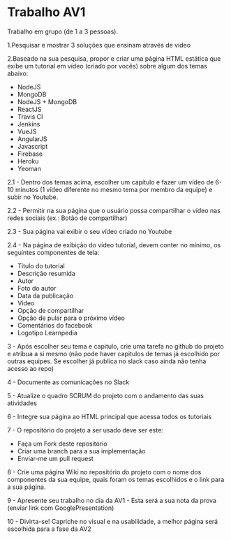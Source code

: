# Trabalho AV1

Trabalho em grupo (de 1 a 3 pessoas).

1.Pesquisar e mostrar 3 soluções que ensinam através de vídeo

2.Baseado na sua pesquisa, propor e criar uma página HTML estática que exibe um tutorial em vídeo (criado por vocês) sobre algum dos temas abaixo:
- NodeJS  
- MongoDB  
- NodeJS + MongoDB  
- ReactJS  
- Travis CI  
- Jenkins  
- VueJS  
- AngularJS  
- Javascript  
- Firebase  
- Heroku  
- Yeoman  

2.1 - Dentro dos temas acima, escolher um capítulo e fazer um vídeo de 6-10 minutos (1 vídeo diferente no mesmo tema por membro da equipe) e subir no Youtube.

2.2 - Permitir na sua página que o usuário possa compartilhar o vídeo nas redes sociais (ex.: Botão de compartilhar)

2.3 - Sua página vai exibir o seu vídeo criado no Youtube

2.4 - Na página de exibição do vídeo tutorial, devem conter no mínimo, os seguintes componentes de tela:
- Título do tutorial  
- Descrição resumida  
- Autor  
- Foto do autor  
- Data da publicação  
- Video  
- Opção de compartilhar  
- Opção de pular para o próximo vídeo  
- Comentários do facebook  
- Logotipo Learnpedia  


3 - Após escolher seu tema e capitulo, crie uma tarefa no github do projeto e atribua a si mesmo (não pode haver capitulos de temas já escolhido por outras equipes. Se escolher já publica no slack caso ainda não tenha acesso ao repo)

4 - Documente as comunicações no Slack

5 - Atualize o quadro SCRUM do projeto com o andamento das suas atividades

6 - Integre sua página ao HTML principal que acessa todos os tutoriais

7 - O repositório do projeto a ser usado deve ser este:
- Faça um Fork deste repositório
- Criar uma branch para a sua implementação
- Enviar-me um pull request

8 - Crie uma página Wiki no repositório do projeto com o nome dos componentes da sua equipe, quais foram os temas escolhidos e o link para a sua página.

9 - Apresente seu trabalho no dia da AV1 - Esta será a sua nota da prova (enviar link com GooglePresentation)

10 - Divirta-se! Capriche no visual e na usabilidade, a melhor página será escolhida para a fase da AV2
